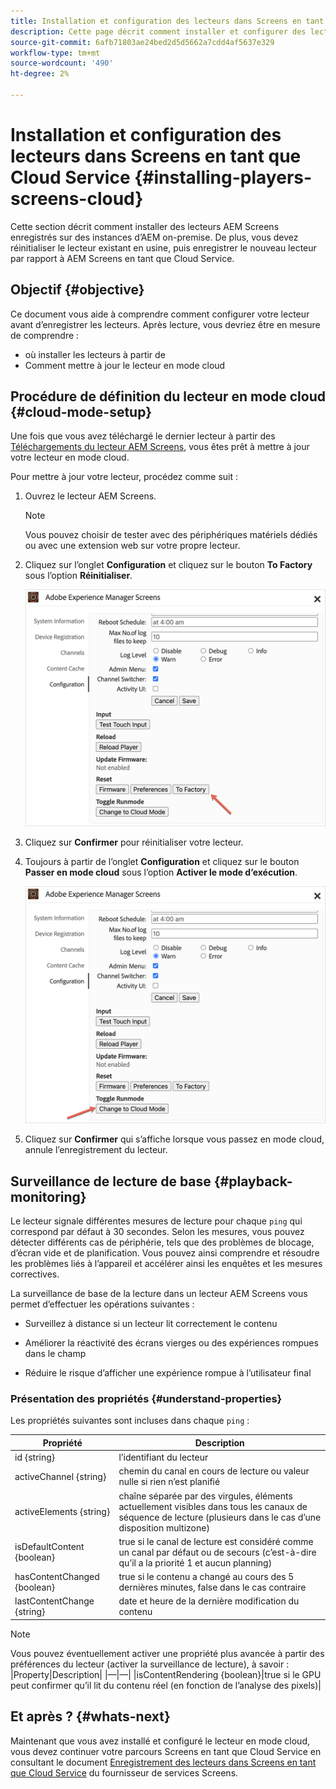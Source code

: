 ```yaml
---
title: Installation et configuration des lecteurs dans Screens en tant que Cloud Service
description: Cette page décrit comment installer et configurer des lecteurs dans Screens en tant que Cloud Service.
source-git-commit: 6afb71803ae24bed2d5d5662a7cdd4af5637e329
workflow-type: tm+mt
source-wordcount: '490'
ht-degree: 2%

---
```



# Installation et configuration des lecteurs dans Screens en tant que Cloud Service {#installing-players-screens-cloud}

Cette section décrit comment installer des lecteurs AEM Screens enregistrés sur des instances d’AEM on-premise. De plus, vous devez réinitialiser le lecteur existant en usine, puis enregistrer le nouveau lecteur par rapport à AEM Screens en tant que Cloud Service.

## Objectif {#objective}

Ce document vous aide à comprendre comment configurer votre lecteur avant d’enregistrer les lecteurs. Après lecture, vous devriez être en mesure de comprendre :

* où installer les lecteurs à partir de
* Comment mettre à jour le lecteur en mode cloud

## Procédure de définition du lecteur en mode cloud {#cloud-mode-setup}

Une fois que vous avez téléchargé le dernier lecteur à partir des [Téléchargements du lecteur AEM Screens](https://download.macromedia.com/screens/), vous êtes prêt à mettre à jour votre lecteur en mode cloud.

Pour mettre à jour votre lecteur, procédez comme suit :

1. Ouvrez le lecteur AEM Screens.

   >[!NOTE]
   >Vous pouvez choisir de tester avec des périphériques matériels dédiés ou avec une extension web sur votre propre lecteur.

1. Cliquez sur l’onglet **Configuration** et cliquez sur le bouton **To Factory** sous l’option **Réinitialiser**.

   ![image](/help/screens-cloud/assets/player/installplayer-2.png)

1. Cliquez sur **Confirmer** pour réinitialiser votre lecteur.

1. Toujours à partir de l’onglet **Configuration** et cliquez sur le bouton **Passer en mode cloud** sous l’option **Activer le mode d’exécution**.

   ![image](/help/screens-cloud/assets/player/installplayer-1.png)

1. Cliquez sur **Confirmer** qui s’affiche lorsque vous passez en mode cloud, annule l’enregistrement du lecteur.

## Surveillance de lecture de base {#playback-monitoring}

Le lecteur signale différentes mesures de lecture pour chaque `ping` qui correspond par défaut à 30 secondes. Selon les mesures, vous pouvez détecter différents cas de périphérie, tels que des problèmes de blocage, d’écran vide et de planification. Vous pouvez ainsi comprendre et résoudre les problèmes liés à l’appareil et accélérer ainsi les enquêtes et les mesures correctives.

La surveillance de base de la lecture dans un lecteur AEM Screens vous permet d’effectuer les opérations suivantes :

* Surveillez à distance si un lecteur lit correctement le contenu

* Améliorer la réactivité des écrans vierges ou des expériences rompues dans le champ

* Réduire le risque d’afficher une expérience rompue à l’utilisateur final

### Présentation des propriétés {#understand-properties}

Les propriétés suivantes sont incluses dans chaque `ping` :

| Propriété | Description |
|---|---|
| id {string} | l’identifiant du lecteur |
| activeChannel {string} | chemin du canal en cours de lecture ou valeur nulle si rien n’est planifié |
| activeElements {string} | chaîne séparée par des virgules, éléments actuellement visibles dans tous les canaux de séquence de lecture (plusieurs dans le cas d’une disposition multizone) |
| isDefaultContent {boolean} | true si le canal de lecture est considéré comme un canal par défaut ou de secours (c’est-à-dire qu’il a la priorité 1 et aucun planning) |
| hasContentChanged {boolean} | true si le contenu a changé au cours des 5 dernières minutes, false dans le cas contraire |
| lastContentChange {string} | date et heure de la dernière modification du contenu |

>[!NOTE]
>Vous pouvez éventuellement activer une propriété plus avancée à partir des préférences du lecteur (activer la surveillance de lecture), à savoir :
>|Property|Description|
>|—|—|
>|isContentRendering {boolean}|true si le GPU peut confirmer qu’il lit du contenu réel (en fonction de l’analyse des pixels)|


## Et après ? {#whats-next}

Maintenant que vous avez installé et configuré le lecteur en mode cloud, vous devez continuer votre parcours Screens en tant que Cloud Service en consultant le document [Enregistrement des lecteurs dans Screens en tant que Cloud Service](/help/screens-cloud/managing-players-registration/registering-players-screens-cloud.md) du fournisseur de services Screens.